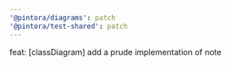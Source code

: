 ```yaml
---
'@pintora/diagrams': patch
'@pintora/test-shared': patch
---
```


feat: [classDiagram] add a prude implementation of note
